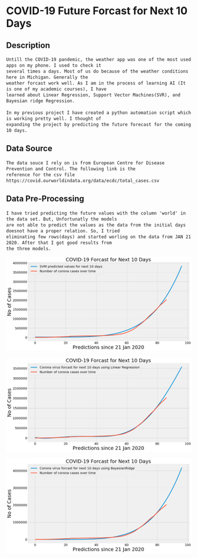 # COVID-19 Future Forcast for Next 10 Days

## Description
    Untill the COVID-19 pandemic, the weather app was one of the most used apps on my phone. I used to check it
    several times a days. Most of us do because of the weather conditions here in Michigan. Generally the
    weather forcast work well. As I am in the process of learning AI (It is one of my academic courses), I have
    learned about Linear Regression, Support Vector Machines(SVR), and Bayesian ridge Regression. 

    In my previous project I have created a python automation script which is working pretty well. I thought of
    expanding the project by predicting the future forecast for the coming 10 days.

## Data Source
    The data souce I rely on is from European Centre for Disease Prevention and Control. The following link is the
    reference for the csv file https://covid.ourworldindata.org/data/ecdc/total_cases.csv

## Data Pre-Processing
    I have tried predicting the future values with the column 'world' in the data set. But, Unfortunatly the models
    are not able to predict the values as the data from the initial days doesnot have a proper relation. So, I tried
    eliminating few rows(days) and started worling on the data from JAN 21 2020. After that I got good results from
    the three models.


![SVM forcasted values for next 10 days](https://github.com/bhargavkuchipudi0/COVID-19-future-forecast/blob/master/results/SMV.png?raw=true)

![SVM forcasted values for next 10 days](https://github.com/bhargavkuchipudi0/COVID-19-future-forecast/blob/master/results/LinearRegression.png?raw=true)

![SVM forcasted values for next 10 days](https://github.com/bhargavkuchipudi0/COVID-19-future-forecast/blob/master/results/BayesianRidgeRegression.png?raw=true)


